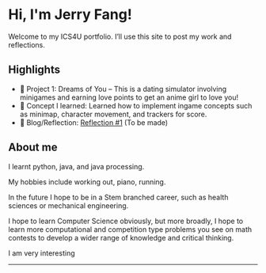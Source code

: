 # Hi, I'm Jerry Fang!
Welcome to my ICS4U portfolio. I’ll use this site to post my work and reflections.

## Highlights
- 🔧 Project 1: Dreams of You – This is a dating simulator involving minigames and earning love points to get an anime girl to love you!
- 🧠 Concept I learned: Learned how to implement ingame concepts such as minimap, character movement, and trackers for score.
- 📝 Blog/Reflection: [Reflection #1](./posts/first_reflection.md) (To be made)

## About me
I learnt python, java, and java processing. 

My hobbies include working out, piano, running.

In the future I hope to be in a Stem branched career, such as health sciences or mechanical engineering.

I hope to learn Computer Science obviously, but more broadly, I hope to learn more computational and competition type problems you see on math contests to develop a wider range of knowledge and critical thinking.

I am very interesting

---

